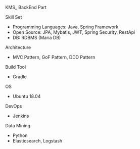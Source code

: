 KMS_ BackEnd Part

Skill Set
- Programming Languages: Java, Spring Framework
- Open Source: JPA, Mybatis, JWT, Spring Security, RestApi
- DB: RDBMS (Maria DB)

Architecture
- MVC Pattern, GoF Pattern, DDD Pattern

Build Tool
- Gradle

OS 
- Ubuntu 18.04

DevOps 
- Jenkins

Data Mining
- Python
- Elasticsearch, Logstash
